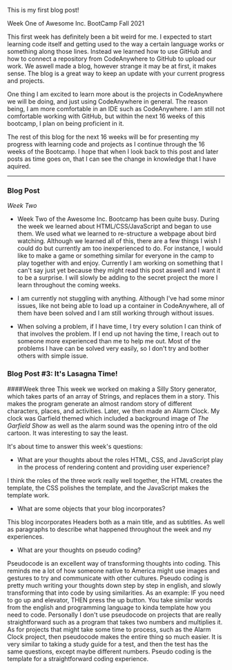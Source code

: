 This is my first blog post!

Week One of Awesome Inc. BootCamp Fall 2021

This first week has definitely been a bit weird for me. I expected to start learning code itself and getting used to the way a certain language works or something along those lines. Instead we learned how to use GitHub and how to connect a repository from CodeAnywhere to GitHub to upload our work. We aswell made a blog, however strange it may be at first, it makes sense. The blog is a great way to keep an update with your current progress and projects.

One thing I am excited to learn more about is the projects in CodeAnywhere we will be doing, and just using CodeAnywhere in general. The reason being, I am more comfortable in an IDE such as CodeAnywhere. I am still not comfortable working with GitHub, but within the next 16 weeks of this bootcamp, I plan on being proficient in it. 

The rest of this blog for the next 16 weeks will be for presenting my progress with learning code and projects as I continue through the 16 weeks of the Bootcamp. I hope that when I look back to this post and later posts as time goes on, that I can see the change in knowledge that I have aquired.
___
### Blog Post

*Week Two*

* Week Two of the Awesome Inc. Bootcamp has been quite busy. During the week we learned about HTML/CSS/JavaScript and began to use them. We used what we learned to re-structure a webpage about bird watching. Although we learned all of this, there are a few things I wish I could do but currently am too inexperienced to do. For instance, I would like to make a game or something similar for everyone in the camp to play together with and enjoy. Currently I am working on something that I can't say just yet because they might read this post aswell and I want it to be a surprise. I will slowly be adding to the secret project the more I learn throughout the coming weeks.

* I am currently not stuggling with anything. Although I've had some minor issues, like not being able to load up a container in CodeAnywhere, all of them have been solved and I am still working through without issues.

* When solving a problem, if I have time, I try every solution I can think of that involves the problem. If I end up not having the time, I reach out to someone more experienced than me to help me out. Most of the problems I have can be solved very easily, so I don't try and bother others with simple issue.

### Blog Post #3: It's Lasagna Time!
####Week three
This week we worked on making a Silly Story generator, which takes parts of an array of Strings, and replaces them in a story. This makes the program generate an almost random story of different characters, places, and activities.
Later, we then made an Alarm Clock. My clock was Garfield themed which included a background image of _The Garfield Show_ as well as the alarm sound was the opening intro of the old cartoon.
It was interesting to say the least.

It's about time to answer this week's questions:
* What are your thoughts about the roles HTML, CSS, and JavaScript play in the process of rendering content and providing user experience?

I think the roles of the three work really well together, the HTML creates the template, the CSS polishes the template, and the JavaScript makes the template work.
* What are some objects that your blog incorporates?

This blog incorporates Headers both as a main title, and as subtitles. As well as paragraphs to describe what happened throughout the week and my
experiences.
* What are your thoughts on pseudo coding?

Pseudocode is an excellent way of transforming thoughts into coding. This reminds me a lot of how someone native to America might use images and
gestures to try and communicate with other cultures. Pseudo coding is pretty much writing your thoughts down step by step in english, and slowly
transforming that into code by using similarities. As an example: IF you need to go up and elevator, THEN press the up button. You take similar words
from the english and programming language to kinda template how you need to code. Personally I don't use pseudocode on projects that are really
straightforward such as a program that takes two numbers and multiplies it. As for projects that might take some time to process, such as the Alarm
Clock project, then pseudocode makes the entire thing so much easier. It is very similar to taking a study guide for a test, and then the test has the 
same questions, except maybe different numbers. Pseudo coding is the template for a straightforward coding experience.
